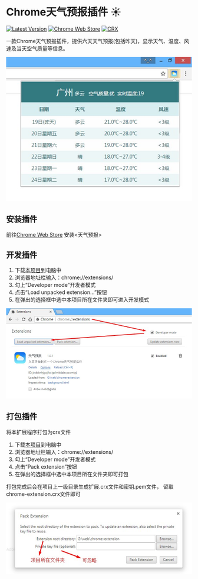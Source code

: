 # Chrome天气预报插件 :sunny: 
[![Latest Version](https://img.shields.io/badge/Latest_Version-1.3.0-blue.svg)](https://codeload.github.com/zeakhold/chrome-extension/zip/master) [![Chrome Web Store](https://img.shields.io/badge/Install-_Chrome_Web_Store-brightgreen.svg)](https://chrome.google.com/webstore/detail/%E5%A4%A9%E6%B0%94%E9%A2%84%E6%8A%A5/coconclcbdjgdligkbpibhddiclghjoj) [![CRX](https://img.shields.io/badge/Download-_CRX-brightgreen.svg)](https://raw.githubusercontent.com/zeakhold/chrome-extension/master/chrome-extension.crx)
 
一款Chrome天气预报插件，提供六天天气预报(包括昨天)，显示天气、温度、风速及当天空气质量等信息。

![](./screenshot/Screenshot_1.jpg)


## 安装插件
前往[Chrome Web Store](https://chrome.google.com/webstore/detail/%E5%A4%A9%E6%B0%94%E9%A2%84%E6%8A%A5/coconclcbdjgdligkbpibhddiclghjoj) 安装<天气预报>

    

## 开发插件
1. 下载[本项目](https://codeload.github.com/zeakhold/chrome-extension/zip/master)到电脑中
2. 浏览器地址栏输入：chrome://extensions/
3. 勾上“Developer mode”开发者模式
4. 点击“Load unpacked extension...”按钮
5. 在弹出的选择框中选中本项目所在文件夹即可进入开发模式

![](./screenshot/Screenshot_2.jpg)


## 打包插件
将本扩展程序打包为crx文件

1. 下载[本项目](https://codeload.github.com/zeakhold/chrome-extension/zip/master)到电脑中
2. 浏览器地址栏输入：chrome://extensions/
3. 勾上“Developer mode”开发者模式
4. 点击“Pack extension”按钮
5. 在弹出的选择框中选中本项目所在文件夹即可打包

打包完成后会在项目上一级目录生成扩展.crx文件和密钥.pem文件，
留取chrome-extension.crx文件即可

![](./screenshot/Screenshot_3.jpg)
